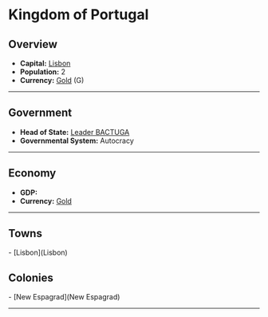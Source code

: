 # <!--NAME-->Kingdom of Portugal<!--NAME-->

## Overview

- **Capital:** <!--CAPITAL_LINK-->[Lisbon](Lisbon)<!--CAPITAL_LINK-->
- **Population:** <!--POPULATION-->2<!--POPULATION-->
- **Currency:** <!--CURRENCY_LINK-->[Gold](Gold)<!--CURRENCY_LINK--> (<!--CURRENCY_ABV-->G<!--CURRENCY_ABV-->)

---

## Government

- **Head of State:** <!--LEADER_TITLE_LINK-->[Leader BACTUGA](BACTUGA)<!--LEADER_TITLE_LINK-->
- **Governmental System:** <!--GOVERNMENT-->Autocracy<!--GOVERNMENT-->

---

## Economy

- **GDP:** <!--GDP--> <!--GDP-->
- **Currency:** <!--CURRENCY_LINK-->[Gold](Gold)<!--CURRENCY_LINK-->

---

## Towns

<!--TOWNS-->- [Lisbon](Lisbon)<!--TOWNS-->

## Colonies

<!--COLONIES-->- [New Espagrad](New Espagrad)<!--COLONIES-->

---